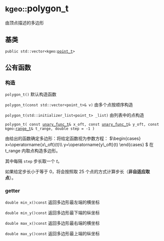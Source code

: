 # <small>kgeo::</small>polygon_t

由顶点描述的多边形

## 基类

`public std::vector<`<small>kgeo::</small>[`point_t`](/types/kgeo/point_t)`>`

## 公有函数

### 构造

`polygon_t()` 默认构造函数

`polygon_t(const std::vector<point_t>& v)` 由多个点按顺序构造

`polygon_t(std::initializer_list<point_t> _list)` 由列表中的点构造

`polygon_t(
	const `[`unary_func_t`](/types/#unary_func_t)`& x_oft,
    const `[`unary_func_t`](/types/#unary_func_t)`& y_oft,
    const `<small>kgeo::</small>[`range_t`](/types/kgeo/range_t)`& t_range,
    double step = -1
)
`

由给出的函数确定多边形：将给定函数视为参数方程： $\begin{cases}
x=\operatorname{x\\_oft}(t)\\\\
y=\operatorname{y\\_oft}(t)
\end{cases}
$ 在 $\text{t\_range}$ 内取点构造多边形。

其中每隔 `step` 步长取一个 $t$。

如果给定步长小于等于 0，将会按照取 25 个点的方式计算步长（**非自适应取点**）。

### getter

`double min_x()const` 返回多边形最左端的横坐标

`double min_y()const` 返回多边形最下端的纵坐标

`double max_x()const` 返回多边形最右端的横坐标

`double max_y()const` 返回多边形最上端的纵坐标
